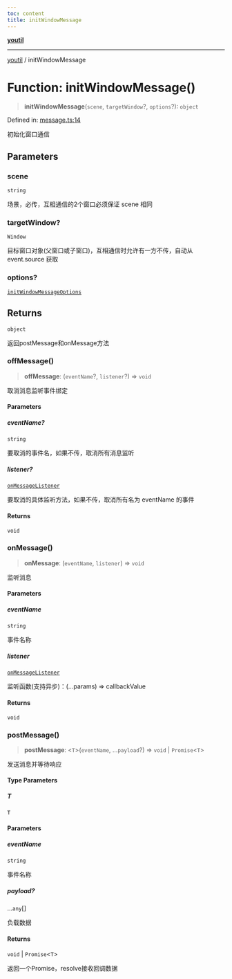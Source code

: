 ```yaml
---
toc: content
title: initWindowMessage
---
```

[**youtil**](../README.md)

***

[youtil](../globals.md) / initWindowMessage

# Function: initWindowMessage()

> **initWindowMessage**(`scene`, `targetWindow`?, `options`?): `object`

Defined in: [message.ts:14](https://github.com/sxei/youtil/blob/af6f491cb17306b7a3da8a0d38d7e2a76b38fa40/src/message.ts#L14)

初始化窗口通信

## Parameters

### scene

`string`

场景，必传，互相通信的2个窗口必须保证 scene 相同

### targetWindow?

`Window`

目标窗口对象(父窗口或子窗口)，互相通信时允许有一方不传，自动从 event.source 获取

### options?

[`initWindowMessageOptions`](../interfaces/initWindowMessageOptions.md)

## Returns

`object`

返回postMessage和onMessage方法

### offMessage()

> **offMessage**: (`eventName`?, `listener`?) => `void`

取消消息监听事件绑定

#### Parameters

##### eventName?

`string`

要取消的事件名，如果不传，取消所有消息监听

##### listener?

[`onMessageListener`](../type-aliases/onMessageListener.md)

要取消的具体监听方法，如果不传，取消所有名为 eventName 的事件

#### Returns

`void`

### onMessage()

> **onMessage**: (`eventName`, `listener`) => `void`

监听消息

#### Parameters

##### eventName

`string`

事件名称

##### listener

[`onMessageListener`](../type-aliases/onMessageListener.md)

监听函数(支持异步)：(...params) => callbackValue

#### Returns

`void`

### postMessage()

> **postMessage**: \<`T`\>(`eventName`, ...`payload`?) => `void` \| `Promise`\<`T`\>

发送消息并等待响应

#### Type Parameters

##### T

`T`

#### Parameters

##### eventName

`string`

事件名称

##### payload?

...`any`[]

负载数据

#### Returns

`void` \| `Promise`\<`T`\>

返回一个Promise，resolve接收回调数据
